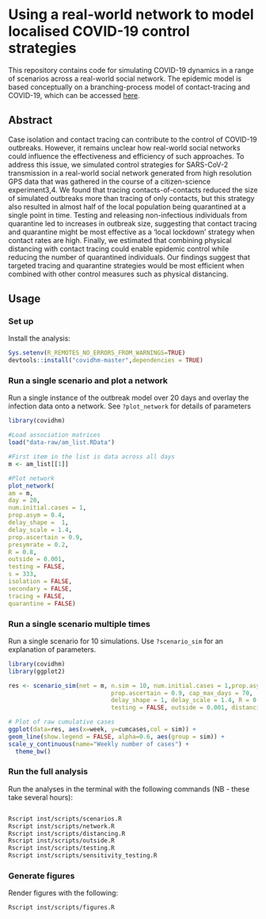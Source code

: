 # Using a real-world network to model localised COVID-19 control strategies


This repository contains code for simulating COVID-19 dynamics in a range of scenarios across a real-world social network. The epidemic model is based conceptually on a branching-process model of contact-tracing and COVID-19, which can be accessed [here](https://github.com/cmmid/ringbp).



## Abstract
Case isolation and contact tracing can contribute to the control of COVID-19 outbreaks. However, it remains unclear how real-world social networks could influence the effectiveness and efficiency of such approaches. To address this issue, we simulated control strategies for SARS-CoV-2 transmission in a real-world social network generated from high resolution GPS data that was gathered in the course of a citizen-science experiment3,4. We found that tracing contacts-of-contacts reduced the size of simulated outbreaks more than tracing of only contacts, but this strategy also resulted in almost half of the local population being quarantined at a single point in time. Testing and releasing non-infectious individuals from quarantine led to increases in outbreak size, suggesting that contact tracing and quarantine might be most effective as a ‘local lockdown’ strategy when contact rates are high. Finally, we estimated that combining physical distancing with contact tracing could enable epidemic control while reducing the number of quarantined individuals. Our findings suggest that targeted tracing and quarantine strategies would be most efficient when combined with other control measures such as physical distancing.

## Usage

### Set up

Install the analysis: 

```r
Sys.setenv(R_REMOTES_NO_ERRORS_FROM_WARNINGS=TRUE)
devtools::install("covidhm-master",dependencies = TRUE)
```


### Run a single scenario and plot a network

Run a single instance of the outbreak model over 20 days and overlay the infection data onto a network. See `?plot_network` for details of parameters

```r
library(covidhm)

#Load association matrices
load("data-raw/am_list.RData")

#First item in the list is data across all days
m <- am_list[[1]]

#Plot network
plot_network(
am = m,
day = 20,
num.initial.cases = 1,
prop.asym = 0.4,
delay_shape =  1,
delay_scale = 1.4,
prop.ascertain = 0.9,
presymrate = 0.2,
R = 0.8,
outside = 0.001,
testing = FALSE,
s = 333,
isolation = FALSE,
secondary = FALSE,
tracing = FALSE,
quarantine = FALSE)

```



### Run a single scenario multiple times

Run a single scenario for 10 simulations. Use `?scenario_sim` for an explanation of parameters.

```r
library(covidhm)
library(ggplot2)

res <- scenario_sim(net = m, n.sim = 10, num.initial.cases = 1,prop.asym=0.4,
                             prop.ascertain = 0.9, cap_max_days = 70,
                             delay_shape = 1, delay_scale = 1.4, R = 0.8, presymrate = 0.2, scenario = "nothing",
                             testing = FALSE, outside = 0.001, distancing = 0)

# Plot of raw cumulative cases
ggplot(data=res, aes(x=week, y=cumcases,col = sim)) +
geom_line(show.legend = FALSE, alpha=0.6, aes(group = sim)) +
scale_y_continuous(name="Weekly number of cases") +
  theme_bw()

```

### Run the full analysis

Run the analyses in the terminal with the following commands (NB - these take several hours):

```bash

Rscript inst/scripts/scenarios.R
Rscript inst/scripts/network.R
Rscript inst/scripts/distancing.R
Rscript inst/scripts/outside.R
Rscript inst/scripts/testing.R
Rscript inst/scripts/sensitivity_testing.R

```

### Generate figures

Render figures with the following:

```bash
Rscript inst/scripts/figures.R

```
